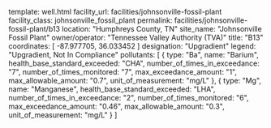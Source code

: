 template: well.html
facility_url: facilities/johnsonville-fossil-plant
facility_class: johnsonville_fossil_plant
permalink: facilities/johnsonville-fossil-plant/b13
location: "Humphreys County, TN"
site_name: "Johnsonville Fossil Plant"
owner/operator: "Tennessee Valley Authority (TVA)"
title: "B13"
coordinates: [
  -87.977705,
  36.033452
]
designation: "Upgradient"
legend: "Upgradient, Not In Compliance"
pollutants: [
  {
  type: "Ba",
  name: "Barium",
  health_base_standard_exceeded: "CHA",
  number_of_times_in_exceedance: "7",
  number_of_times_monitored: "7",
  max_exceedance_amount: "1",
  max_allowable_amount: "0.7",
  unit_of_measurement: "mg/L"
  },
  {
  type: "Mg",
  name: "Manganese",
  health_base_standard_exceeded: "LHA",
  number_of_times_in_exceedance: "2",
  number_of_times_monitored: "6",
  max_exceedance_amount: "0.46",
  max_allowable_amount: "0.3",
  unit_of_measurement: "mg/L"
  }
]
